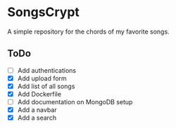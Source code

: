 # SongsCrypt
A simple repository for the chords of my favorite songs.  

## ToDo
 - [ ] Add authentications
 - [X] Add upload form
 - [X] Add list of all songs
 - [X] Add Dockerfile
 - [ ] Add documentation on MongoDB setup
 - [X] Add a navbar
 - [X] Add a search
